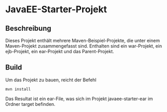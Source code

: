 # JavaEE-Starter-Projekt
## Beschreibung
Dieses Projekt enthält mehrere Maven-Beispiel-Projekte, die unter einem Maven-Projekt zusammengefasst sind.
Enthalten sind ein war-Projekt, ein ejb-Projekt, ein ear-Projekt und das Parent-Projekt.

## Build
Um das Projekt zu bauen, reicht der Befehl

```
mvn install
```
Das Resultat ist ein ear-File, was sich im Projekt javaee-starter-ear im Ordner target befinden.
